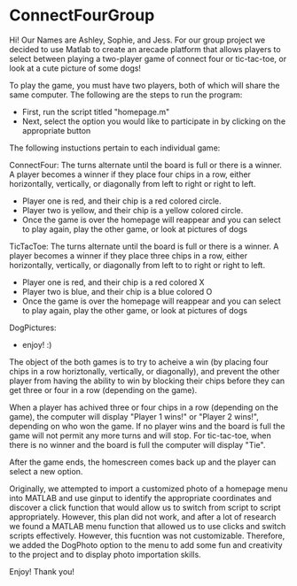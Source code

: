# ConnectFourGroup
Hi! Our Names are Ashley, Sophie, and Jess. For our group project we 
decided to use Matlab to create an arecade platform that allows players 
to select between playing a two-player game of connect four or tic-tac-toe,
or look at a cute picture of some dogs!

To play the game, you must have two players, both of which will 
share the same computer.
The following are the steps to run the program:
- First, run the script titled "homepage.m"
- Next, select the option you would like to participate in by 
  clicking on the appropriate button

The following instuctions pertain to each individual game:

ConnectFour:
The turns alternate until the board is full or there is a winner. 
A player becomes a winner if they place four chips in a row, either 
horizontally, vertically, or diagonally from left to right or right to left.
- Player one is red, and their chip is a red colored circle.
- Player two is yellow, and their chip is a yellow colored circle.
- Once the game is over the homepage will reappear and you can select 
  to play again, play the other game, or look at pictures of dogs 

TicTacToe:
The turns alternate until the board is full or there is a winner. 
A player becomes a winner if they place three chips in a row, 
either horizontally, vertically, or diagonally from left to to right 
or right to left.
- Player one is red, and their chip is a red colored X
- Player two is blue, and their chip is a blue colored O
- Once the game is over the homepage will reappear and you can select 
  to play again, play the other game, or look at pictures of dogs 

DogPictures:
- enjoy! :)

The object of the both games is to try to acheive a win 
(by placing four chips in a row horiztonally, vertically, or diagonally), 
and prevent the other player from having the ability to win by blocking 
their chips before they can get three or four in a row 
(depending on the game). 

When a player has achived three or four chips in a row 
(depending on the game), the computer will display "Player 1 wins!" 
or "Player 2 wins!", depending on who won the game.
If no player wins and the board is full the game will not permit any 
more turns and will stop. For tic-tac-toe, when there is no winner 
and the board is full the computer will display "Tie". 

After the game ends, the homescreen comes back up and the player can select
a new option.


Originally, we attempted to import a customized photo of a 
homepage menu into MATLAB and use ginput to identify
the appropriate coordinates and discover a click function that would 
allow us to switch from script to script
appropriately. However, this plan did not work, and after a lot of 
research we found a MATLAB menu function that
allowed us to use clicks and switch scripts effectively. However, 
this fucntion was not customizable. Therefore,  
we added the DogPhoto option to the menu to add some fun and 
creativity to the project and to display photo
importation skills. 

Enjoy! Thank you!
 

